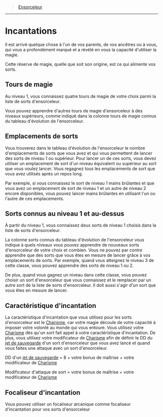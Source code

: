 ﻿---
!ClassFeatureItem
Id: sorcerer_hd.md#incantations
ParentLink: sorcerer_hd.md#ensorceleur
Name: Incantations
ParentName: Ensorceleur
NameLevel: 1
Attributes:
  Name: Incantations
  Markdown: >+
    # <!--Name-->Incantations<!--/Name-->


    Il est arrivé quelque chose à l'un de vos parents, de vos ancêtres ou à vous, qui vous a profondément marqué et a révélé en vous la capacité d'utiliser la magie.


    Cette réserve de magie, quelle que soit son origine, est ce qui alimente vos sorts.


    ## Tours de magie


    Au niveau 1, vous connaissez quatre tours de magie de votre choix parmi la liste de sorts d'ensorceleur.


    Vous pouvez apprendre d'autres tours de magie d'ensorceleur à des niveaux supérieurs, comme indiqué dans la colonne tours de magie connus du tableau d'évolution de l'ensorceleur.


    ## Emplacements de sorts


    Vous trouverez dans le tableau d'évolution de l'ensorceleur le nombre d'emplacements de sorts que vous avez et qui vous permettent de lancer des sorts de niveau 1 ou supérieur. Pour lancer un de ces sorts, vous devez utiliser un emplacement de sort d'un niveau équivalent ou supérieur au sort que vous voulez lancer. Vous regagnez tous les emplacements de sort que vous avez utilisés après un repos long.


    Par exemple, si vous connaissez le sort de niveau 1 mains brûlantes et que vous avez un emplacement de sort de niveau 1 et un autre de niveau 2 encore disponibles, vous pouvez lancer mains brûlantes en utilisant l'un ou l'autre de ces emplacements.


    ## Sorts connus au niveau 1 et au-dessus


    À partir du niveau 1, vous connaissez deux sorts de niveau 1 choisis dans la liste de sorts d'ensorceleur.


    La colonne sorts connus du tableau d'évolution de l'ensorceleur vous indique à quels niveaux vous pouvez apprendre de nouveaux sorts d'ensorceleur de votre choix et combien. Vous ne pouvez par contre apprendre que des sorts que vous êtes en mesure de lancer grâce à vos emplacements de sorts. Par exemple, quand vous atteignez le niveau 3 de cette classe, vous pouvez apprendre des sorts de niveau 1 ou 2.


    De plus, quand vous gagnez un niveau dans cette classe, vous pouvez choisir un sort d'ensorceleur que vous connaissez et le remplacer par un autre sort de la liste de sorts d'ensorceleur. Il doit aussi s'agir d'un sort que vous êtes en mesure de lancer.


    ## Caractéristique d'incantation


    La caractéristique d'incantation que vous utilisez pour les sorts d'ensorceleur est le [Charisme](hd_abilities_charisma.md), car votre magie découle de votre capacité à imposer votre volonté au monde qui vous entoure. Vous utilisez votre [Charisme](hd_abilities_charisma.md) dès qu'un sort fait appel à votre caractéristique d'incantation. De plus, vous utilisez votre modificateur de [Charisme](hd_abilities_charisma.md) afin de définir le DD du [jet de sauvegarde](hd_abilities_jets_de_sauvegarde.md) d'un sort d'ensorceleur que vous avez lancé et quand vous faites une attaque avec un sort d'ensorceleur.


    DD d'un [jet de sauvegarde](hd_abilities_jets_de_sauvegarde.md) = 8 + votre bonus de maîtrise + votre modificateur de [Charisme](hd_abilities_charisma.md)


    Modificateur d'attaque de sort = votre bonus de maîtrise + votre modificateur de [Charisme](hd_abilities_charisma.md)


    ## Focaliseur d'incantation


    Vous pouvez utiliser un focaliseur arcanique comme focaliseur d'incantation pour vos sorts d'ensorceleur

AttributesDictionary: >+
  Name: Incantations

  Markdown: >+

    # <!--Name-->Incantations<!--/Name-->





    Il est arrivé quelque chose à l'un de vos parents, de vos ancêtres ou à vous, qui vous a profondément marqué et a révélé en vous la capacité d'utiliser la magie.





    Cette réserve de magie, quelle que soit son origine, est ce qui alimente vos sorts.





    ## Tours de magie





    Au niveau 1, vous connaissez quatre tours de magie de votre choix parmi la liste de sorts d'ensorceleur.





    Vous pouvez apprendre d'autres tours de magie d'ensorceleur à des niveaux supérieurs, comme indiqué dans la colonne tours de magie connus du tableau d'évolution de l'ensorceleur.





    ## Emplacements de sorts





    Vous trouverez dans le tableau d'évolution de l'ensorceleur le nombre d'emplacements de sorts que vous avez et qui vous permettent de lancer des sorts de niveau 1 ou supérieur. Pour lancer un de ces sorts, vous devez utiliser un emplacement de sort d'un niveau équivalent ou supérieur au sort que vous voulez lancer. Vous regagnez tous les emplacements de sort que vous avez utilisés après un repos long.





    Par exemple, si vous connaissez le sort de niveau 1 mains brûlantes et que vous avez un emplacement de sort de niveau 1 et un autre de niveau 2 encore disponibles, vous pouvez lancer mains brûlantes en utilisant l'un ou l'autre de ces emplacements.





    ## Sorts connus au niveau 1 et au-dessus





    À partir du niveau 1, vous connaissez deux sorts de niveau 1 choisis dans la liste de sorts d'ensorceleur.





    La colonne sorts connus du tableau d'évolution de l'ensorceleur vous indique à quels niveaux vous pouvez apprendre de nouveaux sorts d'ensorceleur de votre choix et combien. Vous ne pouvez par contre apprendre que des sorts que vous êtes en mesure de lancer grâce à vos emplacements de sorts. Par exemple, quand vous atteignez le niveau 3 de cette classe, vous pouvez apprendre des sorts de niveau 1 ou 2.





    De plus, quand vous gagnez un niveau dans cette classe, vous pouvez choisir un sort d'ensorceleur que vous connaissez et le remplacer par un autre sort de la liste de sorts d'ensorceleur. Il doit aussi s'agir d'un sort que vous êtes en mesure de lancer.





    ## Caractéristique d'incantation





    La caractéristique d'incantation que vous utilisez pour les sorts d'ensorceleur est le [Charisme](hd_abilities_charisma.md), car votre magie découle de votre capacité à imposer votre volonté au monde qui vous entoure. Vous utilisez votre [Charisme](hd_abilities_charisma.md) dès qu'un sort fait appel à votre caractéristique d'incantation. De plus, vous utilisez votre modificateur de [Charisme](hd_abilities_charisma.md) afin de définir le DD du [jet de sauvegarde](hd_abilities_jets_de_sauvegarde.md) d'un sort d'ensorceleur que vous avez lancé et quand vous faites une attaque avec un sort d'ensorceleur.





    DD d'un [jet de sauvegarde](hd_abilities_jets_de_sauvegarde.md) = 8 + votre bonus de maîtrise + votre modificateur de [Charisme](hd_abilities_charisma.md)





    Modificateur d'attaque de sort = votre bonus de maîtrise + votre modificateur de [Charisme](hd_abilities_charisma.md)





    ## Focaliseur d'incantation





    Vous pouvez utiliser un focaliseur arcanique comme focaliseur d'incantation pour vos sorts d'ensorceleur



---
> [Ensorceleur](hd_sorcerer.md)

---

# Incantations

Il est arrivé quelque chose à l'un de vos parents, de vos ancêtres ou à vous, qui vous a profondément marqué et a révélé en vous la capacité d'utiliser la magie.

Cette réserve de magie, quelle que soit son origine, est ce qui alimente vos sorts.

## Tours de magie

Au niveau 1, vous connaissez quatre tours de magie de votre choix parmi la liste de sorts d'ensorceleur.

Vous pouvez apprendre d'autres tours de magie d'ensorceleur à des niveaux supérieurs, comme indiqué dans la colonne tours de magie connus du tableau d'évolution de l'ensorceleur.

## Emplacements de sorts

Vous trouverez dans le tableau d'évolution de l'ensorceleur le nombre d'emplacements de sorts que vous avez et qui vous permettent de lancer des sorts de niveau 1 ou supérieur. Pour lancer un de ces sorts, vous devez utiliser un emplacement de sort d'un niveau équivalent ou supérieur au sort que vous voulez lancer. Vous regagnez tous les emplacements de sort que vous avez utilisés après un repos long.

Par exemple, si vous connaissez le sort de niveau 1 mains brûlantes et que vous avez un emplacement de sort de niveau 1 et un autre de niveau 2 encore disponibles, vous pouvez lancer mains brûlantes en utilisant l'un ou l'autre de ces emplacements.

## Sorts connus au niveau 1 et au-dessus

À partir du niveau 1, vous connaissez deux sorts de niveau 1 choisis dans la liste de sorts d'ensorceleur.

La colonne sorts connus du tableau d'évolution de l'ensorceleur vous indique à quels niveaux vous pouvez apprendre de nouveaux sorts d'ensorceleur de votre choix et combien. Vous ne pouvez par contre apprendre que des sorts que vous êtes en mesure de lancer grâce à vos emplacements de sorts. Par exemple, quand vous atteignez le niveau 3 de cette classe, vous pouvez apprendre des sorts de niveau 1 ou 2.

De plus, quand vous gagnez un niveau dans cette classe, vous pouvez choisir un sort d'ensorceleur que vous connaissez et le remplacer par un autre sort de la liste de sorts d'ensorceleur. Il doit aussi s'agir d'un sort que vous êtes en mesure de lancer.

## Caractéristique d'incantation

La caractéristique d'incantation que vous utilisez pour les sorts d'ensorceleur est le [Charisme](hd_abilities_charisma.md), car votre magie découle de votre capacité à imposer votre volonté au monde qui vous entoure. Vous utilisez votre [Charisme](hd_abilities_charisma.md) dès qu'un sort fait appel à votre caractéristique d'incantation. De plus, vous utilisez votre modificateur de [Charisme](hd_abilities_charisma.md) afin de définir le DD du [jet de sauvegarde](hd_abilities_jets_de_sauvegarde.md) d'un sort d'ensorceleur que vous avez lancé et quand vous faites une attaque avec un sort d'ensorceleur.

DD d'un [jet de sauvegarde](hd_abilities_jets_de_sauvegarde.md) = 8 + votre bonus de maîtrise + votre modificateur de [Charisme](hd_abilities_charisma.md)

Modificateur d'attaque de sort = votre bonus de maîtrise + votre modificateur de [Charisme](hd_abilities_charisma.md)

## Focaliseur d'incantation

Vous pouvez utiliser un focaliseur arcanique comme focaliseur d'incantation pour vos sorts d'ensorceleur

